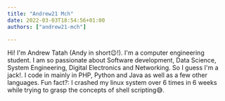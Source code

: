 ```yaml
---
title: "Andrew21 Mch"
date: 2022-03-03T18:54:56+01:00
authors: ["andrew21-mch"]

---
```

Hi! I'm Andrew Tatah (Andy in short😉!). I'm a computer engineering student. I am so passionate about Software development, Data Science, System Engineering, Digital Electronics and Networking. So I guess I'm a jack!. I code in mainly in PHP, Python and Java as well as a few other languages. Fun fact?: I crashed my linux system over 6 times in 6 weeks while trying to grasp the concepts of shell scripting😅.